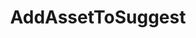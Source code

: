 ---
title: AddAssetToSuggest
position: 1.5
type: ""
description: Shows autocomplete for project assets

parameters:
  - name: Type <em>asset</em>
    content: Type of unity asset to autocomplete for

content_markdown: |-
    The IDC will show autocomplete for parameters with types matching the passed
    asset type. The suggestions come from the assets of that type found in the
    project window of Unity.

    For example, you can use this cmd to make the IDC show you the suggestions
    for materials found in your project. 
    
    When this is cmd called, the IDC will get all assets of the wanted type and
    cache them so that showing suggestions is faster. 

    In the example image, you can see
    how two different materials, 'RedMat' and 'MyBlueMat' are suggested
    for the material parameter requested by a custom cmd.
    
    Note that this cmd *could* be a bit slow if your project has a huge,
    so it is recommended to call it in 'Start' when your scene first loads.
    {: .info}

    ![idc-settings](idc-asset-sugg.png)

right_code_blocks:
  - title: Example
    language: csharp
    code_block: |-
      IDCUtils.IDC.AddAssetToSuggest(typeof(Material));
---